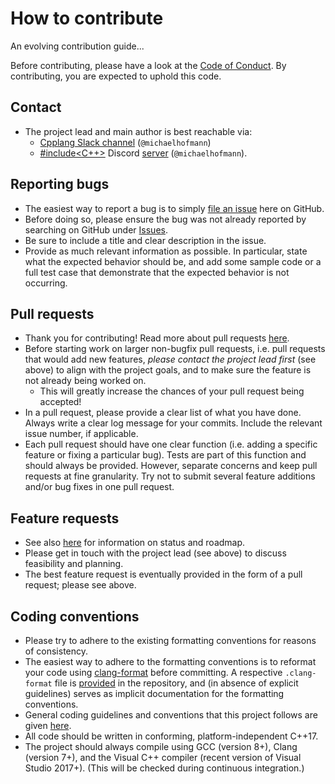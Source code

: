 # How to contribute

An evolving contribution guide...

Before contributing, please have a look at the [Code of Conduct](CODE_OF_CONDUCT.md).
By contributing, you are expected to uphold this code.

## Contact

* The project lead and main author is best reachable via:
  * [Cpplang Slack channel](https://cpplang.slack.com/) (`@michaelhofmann`)
  * [#include<C++>](https://www.includecpp.org/) Discord [server](https://discord.gg/ZPErMGW)
    (`@michaelhofmann`).

## Reporting bugs

* The easiest way to report a bug is to simply [file an issue](https://github.com/kmhofmann/selene/issues/new)
here on GitHub.
* Before doing so, please ensure the bug was not already reported by searching on GitHub under
[Issues](https://github.com/kmhofmann/selene/issues).
* Be sure to include a title and clear description in the issue.
* Provide as much relevant information as possible. In particular, state what the expected behavior should be, and add
some sample code or a full test case that demonstrate that the expected behavior is not occurring.

## Pull requests

* Thank you for contributing! Read more about pull requests [here](https://help.github.com/articles/about-pull-requests/).
* Before starting work on larger non-bugfix pull requests, i.e. pull requests that would add new features,
*please contact the project lead first* (see above) to align with the project goals, and to make sure the feature is
not already being worked on.
  * This will greatly increase the chances of your pull request being accepted!
* In a pull request, please provide a clear list of what you have done.
Always write a clear log message for your commits.
Include the relevant issue number, if applicable.
* Each pull request should have one clear function (i.e. adding a specific feature or fixing a particular bug).
Tests are part of this function and should always be provided.
However, separate concerns and keep pull requests at fine granularity.
Try not to submit several feature additions and/or bug fixes in one pull request.

## Feature requests

* See also [here](docs/status.md) for information on status and roadmap.
* Please get in touch with the project lead (see above) to discuss feasibility and planning.
* The best feature request is eventually provided in the form of a pull request; please see above.

## Coding conventions

* Please try to adhere to the existing formatting conventions for reasons of consistency.
* The easiest way to adhere to the formatting conventions is to reformat your code using
[clang-format](https://clang.llvm.org/docs/ClangFormat.html) before committing.
A respective `.clang-format` file is [provided](.clang-format) in the repository, and (in absence of explicit
guidelines) serves as implicit documentation for the formatting conventions.
* General coding guidelines and conventions that this project follows are given
[here](https://github.com/kmhofmann/cpp_coding_guidelines).
* All code should be written in conforming, platform-independent C++17.
* The project should always compile using GCC (version 8+), Clang (version 7+), and the Visual C++ compiler
(recent version of Visual Studio 2017+). (This will be checked during continuous integration.)